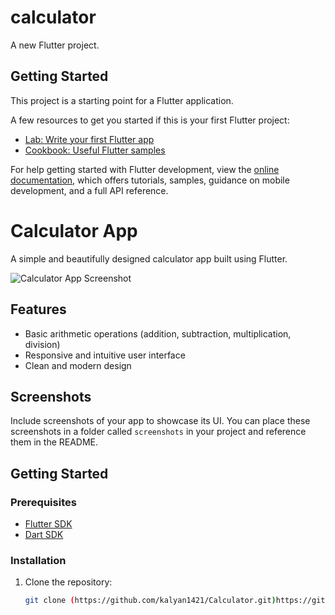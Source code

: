 # calculator

A new Flutter project.

## Getting Started

This project is a starting point for a Flutter application.

A few resources to get you started if this is your first Flutter project:

- [Lab: Write your first Flutter app](https://docs.flutter.dev/get-started/codelab)
- [Cookbook: Useful Flutter samples](https://docs.flutter.dev/cookbook)

For help getting started with Flutter development, view the
[online documentation](https://docs.flutter.dev/), which offers tutorials,
samples, guidance on mobile development, and a full API reference.


# Calculator App

A simple and beautifully designed calculator app built using Flutter.

![Calculator App Screenshot](./screenshots/calculator_screenshot.png)

## Features

- Basic arithmetic operations (addition, subtraction, multiplication, division)
- Responsive and intuitive user interface
- Clean and modern design

## Screenshots

Include screenshots of your app to showcase its UI. You can place these screenshots in a folder called `screenshots` in your project and reference them in the README.

## Getting Started

### Prerequisites

- [Flutter SDK](https://flutter.dev/docs/get-started/install)
- [Dart SDK](https://dart.dev/get-dart)

### Installation

1. Clone the repository:

   ```bash
   git clone (https://github.com/kalyan1421/Calculator.git)https://github.com/kalyan1421/Calculator.git
